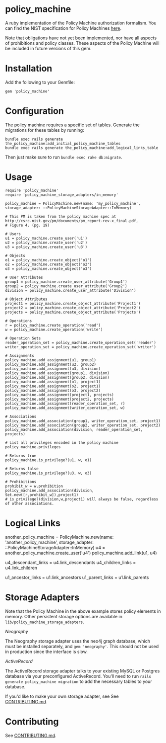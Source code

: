 policy_machine
==============

A ruby implementation of the Policy Machine authorization formalism.  You can find the NIST specification for Policy
Machines [here](http://csrc.nist.gov/pm/documents/pm_report-rev-x_final.pdf).

Note that obligations have not yet been implemented, nor have all aspects of prohibitions and policy classes.  These aspects of the Policy Machine
will be included in future versions of this gem.

# Installation

Add the following to your Gemfile:
```
gem 'policy_machine'
```

# Configuration

The policy machine requires a specific set of tables. Generate the migrations for these tables by running:
```
bundle exec rails generate the_policy_machine:add_initial_policy_machine_tables
bundle exec rails generate the_policy_machine:add_logical_links_table

```
Then just make sure to run `bundle exec rake db:migrate`.

# Usage
```
require 'policy_machine'
require 'policy_machine_storage_adapters/in_memory'

policy_machine = PolicyMachine.new(name: 'my_policy_machine', storage_adapter: ::PolicyMachineStorageAdapter::InMemory)

# This PM is taken from the policy machine spec at http://csrc.nist.gov/pm/documents/pm_report-rev-x_final.pdf,
# Figure 4. (pg. 19)

# Users
u1 = policy_machine.create_user('u1')
u2 = policy_machine.create_user('u2')
u3 = policy_machine.create_user('u3')

# Objects
o1 = policy_machine.create_object('o1')
o2 = policy_machine.create_object('o2')
o3 = policy_machine.create_object('o3')

# User Attributes
group1 = policy_machine.create_user_attribute('Group1')
group2 = policy_machine.create_user_attribute('Group2')
division = policy_machine.create_user_attribute('Division')

# Object Attributes
project1 = policy_machine.create_object_attribute('Project1')
project2 = policy_machine.create_object_attribute('Project2')
projects = policy_machine.create_object_attribute('Projects')

# Operations
r = policy_machine.create_operation('read')
w = policy_machine.create_operation('write')

# Operation Sets
reader_operation_set = policy_machine.create_operation_set('reader')
writer_operation_set = policy_machine.create_operation_set('writer')

# Assignments
policy_machine.add_assignment(u1, group1)
policy_machine.add_assignment(u2, group2)
policy_machine.add_assignment(u3, division)
policy_machine.add_assignment(group1, division)
policy_machine.add_assignment(group2, division)
policy_machine.add_assignment(o1, project1)
policy_machine.add_assignment(o2, project1)
policy_machine.add_assignment(o3, project2)
policy_machine.add_assignment(project1, projects)
policy_machine.add_assignment(project2, projects)
policy_machine.add_assignment(reader_operation_set, r)
policy_machine.add_assignment(writer_operation_set, w)

# Associations
policy_machine.add_association(group1, writer_operation_set, project1)
policy_machine.add_association(group2, writer_operation_set, project2)
policy_machine.add_association(division, reader_operation_set, projects)

# List all privileges encoded in the policy machine
policy_machine.privileges

# Returns true
policy_machine.is_privilege?(u1, w, o1)

# Returns false
policy_machine.is_privilege?(u3, w, o3)

# Prohibitions
prohibit_w = w.prohibition
policy_machine.add_association(division, Set.new([r,prohibit_w]),project1)
# is_privilege?(division,w,project1) will always be false, regardless of other associations.
```

# Logical Links
another_policy_machine = PolicyMachine.new(name: 'another_policy_machine', storage_adapter: ::PolicyMachineStorageAdapter::InMemory)
u4 = another_policy_machine.create_user('u4')
policy_machine.add_link(u1, u4)

u4_descendant_links = u4.link_descendants
u4_children_links = u4.link_children

u1_ancestor_links = u1.link_ancestors
u1_parent_links = u1.link_parents

# Storage Adapters

Note that the Policy Machine in the above example stores policy elements in memory.  Other persistent
storage options are available in `lib/policy_machine_storage_adapters`.

*Neography*

The Neography storage adapter uses the neo4j graph database, which must be installed separately,
and `gem 'neography'`. This should not be used in production since the interface is slow.

*ActiveRecord*

The ActiveRecord storage adapter talks to your existing MySQL or Postgres database via your preconfigured
ActiveRecord. You'll need to run `rails generate policy_machine migration` to add the necessary
tables to your database.

If you'd like to make your own storage adapter, see See [CONTRIBUTING.md](CONTRIBUTING.md).

# Contributing

See [CONTRIBUTING.md](CONTRIBUTING.md).
